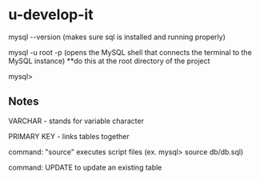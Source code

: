 # u-develop-it

mysql --version (makes sure sql is installed and running properly)

mysql -u root -p (opens the MySQL shell that connects the terminal to the MySQL instance) **do this at the root directory of the project

mysql>

## Notes

VARCHAR - stands for variable character

PRIMARY KEY - links tables together

command: "source" executes script files (ex. mysql> source db/db.sql)

command: UPDATE to update an existing table